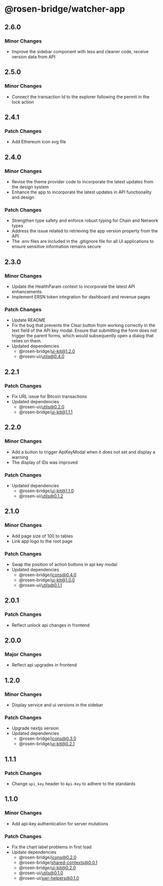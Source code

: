 # @rosen-bridge/watcher-app

## 2.6.0

### Minor Changes

- Improve the sidebar component with less and cleaner code, receive version data from API

## 2.5.0

### Minor Changes

- Connect the transaction Id to the explorer following the permit in the lock action

## 2.4.1

### Patch Changes

- Add Ethereum icon svg file

## 2.4.0

### Minor Changes

- Revise the theme provider code to incorporate the latest updates from the design system
- Enhance the app to incorporate the latest updates in API functionality and design

### Patch Changes

- Strengthen type safety and enforce robust typing for Chain and Network types
- Address the issue related to retrieving the app version property from the API
- The .env files are included in the .gitignore file for all UI applications to ensure sensitive information remains secure

## 2.3.0

### Minor Changes

- Update the HealthParam context to incorporate the latest API enhancements.
- Implement ERSN token integration for dashboard and revenue pages

### Patch Changes

- Update README
- Fix the bug that prevents the Clear button from working correctly in the text field of the API key modal. Ensure that submitting the form does not trigger the parent forms, which would subsequently open a dialog that relies on them.
- Updated dependencies
  - @rosen-bridge/ui-kit@1.2.0
  - @rosen-ui/utils@0.4.0

## 2.2.1

### Patch Changes

- Fix URL issue for Bitcoin transactions
- Updated dependencies
  - @rosen-ui/utils@0.2.0
  - @rosen-bridge/ui-kit@1.1.1

## 2.2.0

### Minor Changes

- Add a button to trigger ApiKeyModal when it does not set and display a warning
- The display of IDs was improved

### Patch Changes

- Updated dependencies
  - @rosen-bridge/ui-kit@1.1.0
  - @rosen-ui/utils@0.1.2

## 2.1.0

### Minor Changes

- Add page size of 100 to tables
- Link app logo to the root page

### Patch Changes

- Swap the position of action buttons in api key modal
- Updated dependencies
  - @rosen-bridge/icons@0.4.0
  - @rosen-bridge/ui-kit@1.0.0
  - @rosen-ui/utils@0.1.1

## 2.0.1

### Patch Changes

- Reflect unlock api changes in frontend

## 2.0.0

### Major Changes

- Reflect api upgrades in frontend

## 1.2.0

### Minor Changes

- Display service and ui versions in the sidebar

### Patch Changes

- Upgrade nextjs version
- Updated dependencies
  - @rosen-bridge/icons@0.3.0
  - @rosen-bridge/ui-kit@0.2.1

## 1.1.1

### Patch Changes

- Change `api_key` header to `Api-Key` to adhere to the standards

## 1.1.0

### Minor Changes

- Add api-key authentication for server mutations

### Patch Changes

- Fix the chart label problems in first load
- Update dependencies
  - @rosen-bridge/icons@0.2.0
  - @rosen-bridge/shared-contexts@0.0.1
  - @rosen-bridge/ui-kit@0.2.0
  - @rosen-ui/utils@0.1.0
  - @rosen-ui/swr-helpers@0.1.0

